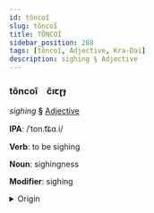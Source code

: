 ```yaml
---
id: tôncoî
slug: tôncoî
title: TÔNCOÎ
sidebar_position: 288
tags: [tôncoî, Adjective, Kra-Dai]
description: sighing § Adjective
---
```


### tôncoî&emsp;<span kind="abugida">c̃ıꞇɽɟ</span>

*sighing* **§** [Adjective](../../tags/Adjective)

**IPA**: /ˈton.t͡ɕɑ.i/

**Verb**: to be sighing

**Noun**: sighingness

**Modifier**: sighing

<details>
    <summary>Origin</summary>
    Thai ถอนใจ tɔ̌ɔn-jai /tʰɔːn˩˩˦.t͡ɕaj˧/<br/>
    <em>Kra-Dai Language Family</em>
</details>